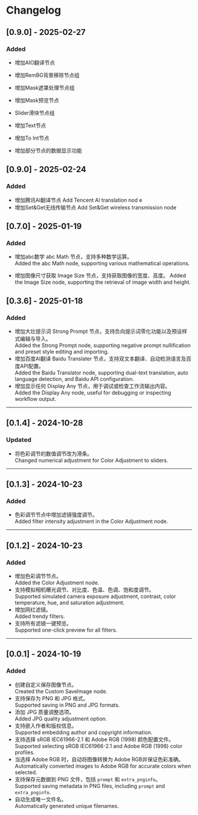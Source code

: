 # Changelog

## [0.9.0] - 2025-02-27
### Added
- 增加AIO翻译节点

- 增加RemBG背景移除节点组

- 增加Mask遮罩处理节点组

- 增加Mask预览节点

- Slider滑块节点组

- 增加Text节点

- 增加To Int节点

- 增加部分节点的数据显示功能

## [0.9.0] - 2025-02-24
### Added
- 增加腾讯AI翻译节点
  Add Tencent AI translation nod
  e
- 增加Set&Get无线传输节点
  Add Set&Get wireless transmission node


## [0.7.0] - 2025-01-19
### Added
- 增加abc数学 abc Math 节点，支持多种数学运算。  
  Added the abc Math node, supporting various mathematical operations.
  
- 增加图像尺寸获取 Image Size 节点，支持获取图像的宽度、高度。
  Added the Image Size node, supporting the retrieval of image width and height.  


## [0.3.6] - 2025-01-18
### Added
- 增加大壮提示词 Strong Prompt 节点，支持负向提示词零化功能以及预设样式编辑与导入。  
  Added the Strong Prompt node, supporting negative prompt nullification and preset style editing and importing.  
- 增加百度AI翻译 Baidu Translater 节点，支持双文本翻译、自动检测语言及百度API配置。  
  Added the Baidu Translator node, supporting dual-text translation, auto language detection, and Baidu API configuration.  
- 增加显示任何 Display Any 节点，用于调试或检查工作流输出内容。  
  Added the Display Any node, useful for debugging or inspecting workflow output.  

---

## [0.1.4] - 2024-10-28
### Updated
- 将色彩调节的数值调节改为滑条。  
  Changed numerical adjustment for Color Adjustment to sliders.  

---

## [0.1.3] - 2024-10-23
### Added
- 色彩调节节点中增加滤镜强度调节。  
  Added filter intensity adjustment in the Color Adjustment node.  

---

## [0.1.2] - 2024-10-23
### Added
- 增加色彩调节节点。  
  Added the Color Adjustment node.  
- 支持模拟相机曝光调节、对比度、色温、色调、饱和度调节。  
  Supported simulated camera exposure adjustment, contrast, color temperature, hue, and saturation adjustment.  
- 增加网红滤镜。  
  Added trendy filters.  
- 支持所有滤镜一键预览。  
  Supported one-click preview for all filters.  

---

## [0.0.1] - 2024-10-19
### Added
- 创建自定义保存图像节点。  
  Created the Custom SaveImage node.  
- 支持保存为 PNG 和 JPG 格式。  
  Supported saving in PNG and JPG formats.  
- 添加 JPG 质量调整选项。  
  Added JPG quality adjustment option.  
- 支持嵌入作者和版权信息。  
  Supported embedding author and copyright information.  
- 支持选择 sRGB IEC61966-2.1 和 Adobe RGB (1998) 颜色配置文件。  
  Supported selecting sRGB IEC61966-2.1 and Adobe RGB (1998) color profiles.  
- 当选择 Adobe RGB 时，自动将图像转换为 Adobe RGB并保证色彩准确。  
  Automatically converted images to Adobe RGB for accurate colors when selected.  
- 支持保存元数据到 PNG 文件，包括 `prompt` 和 `extra_pnginfo`。  
  Supported saving metadata in PNG files, including `prompt` and `extra_pnginfo`.  
- 自动生成唯一文件名。  
  Automatically generated unique filenames.  
